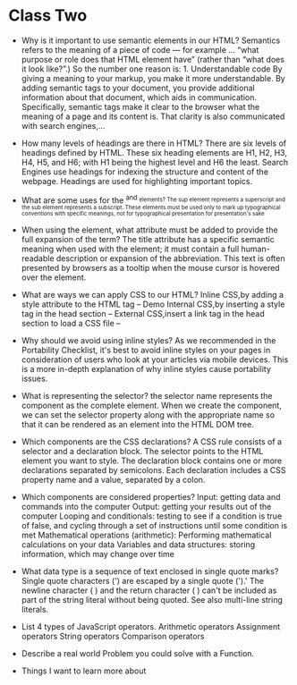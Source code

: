 # Class Two

- Why is it important to use semantic elements in our HTML? Semantics refers to the meaning of a piece of code — for example … “what purpose or role does that HTML element have” (rather than “what does it look like?”.) So the number one reason is: 1. Understandable code By giving a meaning to your markup, you make it more understandable. By adding semantic tags to your document, you provide additional information about that document, which aids in communication. Specifically, semantic tags make it clear to the browser what the meaning of a page and its content is. That clarity is also communicated with search engines,...

- How many levels of headings are there in HTML?
There are six levels of headings defined by HTML. These six heading elements are H1, H2, H3, H4, H5, and H6; with H1 being the highest level and H6 the least. Search Engines use headings for indexing the structure and content of the webpage. Headings are used for highlighting important topics.

- What are some uses for the <sup> and <sub> elements?
The sup element represents a superscript and the sub element represents a subscript. These elements must be used only to mark up typographical conventions with specific meanings, not for typographical presentation for presentation's sake

- When using the <abbr> element, what attribute must be added to provide the full expansion of the term?
The title attribute has a specific semantic meaning when used with the element; it must contain a full human-readable description or expansion of the abbreviation. This text is often presented by browsers as a tooltip when the mouse cursor is hovered over the element.

- What are ways we can apply CSS to our HTML?
Inline CSS,by adding a style attribute to the HTML tag – Demo
Internal CSS,by inserting a style tag in the head section –
External CSS,insert a link tag in the head section to load a CSS file –

- Why should we avoid using inline styles?
As we recommended in the Portability Checklist, it's best to avoid inline styles on your pages in consideration of users who look at your articles via mobile devices. This is a more in-depth explanation of why inline styles cause portability issues.

- What is representing the selector?
the selector name represents the component as the complete element. When we create the component, we can set the selector property along with the appropriate name so that it can be rendered as an element into the HTML DOM tree.

- Which components are the CSS declarations?
A CSS rule consists of a selector and a declaration block. The selector points to the HTML element you want to style. The declaration block contains one or more declarations separated by semicolons. Each declaration includes a CSS property name and a value, separated by a colon.

- Which components are considered properties?
Input: getting data and commands into the computer
Output: getting your results out of the computer
Looping and conditionals: testing to see if a condition is true of false, and cycling through a set of instructions until some condition is met
Mathematical operations (arithmetic): Performing mathematical calculations on your data
Variables and data structures: storing information, which may change over time

- What data type is a sequence of text enclosed in single quote marks?
Single quote characters (') are escaped by a single quote (').' The newline character ( ) and the return character ( ) can't be included as part of the string literal without being quoted. See also multi-line string literals.

- List 4 types of JavaScript operators.
Arithmetic operators
Assignment operators
String operators
Comparison operators

- Describe a real world Problem you could solve with a Function.


- Things I want to learn more about